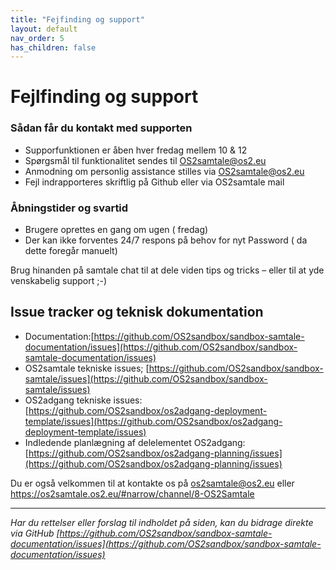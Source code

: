 ```yaml
---
title: "Fejfinding og support"
layout: default
nav_order: 5
has_children: false
---
```


# **Fejlfinding og support**

### Sådan får du kontakt med supporten
- Supporfunktionen er åben hver fredag mellem 10 & 12
- Spørgsmål til funktionalitet sendes til OS2samtale@os2.eu
- Anmodning om personlig assistance stilles via OS2samtale@os2.eu
- Fejl indrapporteres skriftlig på Github eller via OS2samtale mail

### Åbningstider og svartid
- Brugere oprettes en gang om ugen ( fredag)
- Der kan ikke forventes 24/7 respons på behov for nyt Password ( da dette foregår manuelt)

Brug hinanden på samtale chat til at dele viden tips og tricks – eller til at yde venskabelig support ;-)

## Issue tracker og teknisk dokumentation
* Documentation:[https://github.com/OS2sandbox/sandbox-samtale-documentation/issues](https://github.com/OS2sandbox/sandbox-samtale-documentation/issues)
* OS2samtale tekniske issues; [https://github.com/OS2sandbox/sandbox-samtale/issues](https://github.com/OS2sandbox/sandbox-samtale/issues)
* OS2adgang tekniske issues: [https://github.com/OS2sandbox/os2adgang-deployment-template/issues](https://github.com/OS2sandbox/os2adgang-deployment-template/issues)
* Indledende planlægning af delelementet OS2adgang: [https://github.com/OS2sandbox/os2adgang-planning/issues](https://github.com/OS2sandbox/os2adgang-planning/issues)

Du er også velkommen til at kontakte os på os2samtale@os2.eu eller https://os2samtale.os2.eu/#narrow/channel/8-OS2Samtale


***

*Har du rettelser eller forslag til indholdet på siden, kan du bidrage direkte via GitHub [https://github.com/OS2sandbox/sandbox-samtale-documentation/issues](https://github.com/OS2sandbox/sandbox-samtale-documentation/issues)*